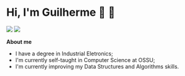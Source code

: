 # **Hi, I'm Guilherme  👋 :rocket:**

<div>
<a href = "mailto:guilhermegianluppi@gmail.com"><img src="https://img.shields.io/badge/Gmail-D14836?style=for-the-badge&logo=gmail&logoColor=white" target="_blank"></a>
<a href="https://www.linkedin.com/in/guilherme-gianluppi-moura-264b43207/" target="_blank"><img src="https://img.shields.io/badge/-LinkedIn-%230077B5?style=for-the-badge&logo=linkedin&logoColor=white" target="_blank"></a> 
</div>


**About me**

* I have a degree in Industrial Eletronics;
* I'm currently self-taught in Computer Science at OSSU;
* I'm currently improving my Data Structures and Algorithms skills.





